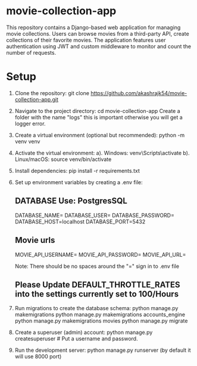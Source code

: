 # movie-collection-app
This repository contains a Django-based web application for managing movie collections. Users can browse movies from a third-party API, create collections of their favorite movies. The application features user authentication using JWT and custom middleware to monitor and count the number of requests.


# Setup

   1. Clone the repository:
       git clone https://github.com/akashrajk54/movie-collection-app.git

   2. Navigate to the project directory:
       cd movie-collection-app
       Create a folder with the name "logs" this is important otherwise you will get a logger error.

   4. Create a virtual environment (optional but recommended):
       python -m venv venv

   5. Activate the virtual environment:
      a). Windows:
          venv\Scripts\activate
      b). Linux/macOS:
          source venv/bin/activate

   6. Install dependencies:
      pip install -r requirements.txt

   7. Set up environment variables by creating a .env file:

       ## DATABASE Use: PostgresSQL
       DATABASE_NAME=
       DATABASE_USER=
       DATABASE_PASSWORD=
       DATABASE_HOST=localhost
       DATABASE_PORT=5432
       
       ## Movie urls
       MOVIE_API_USERNAME=
       MOVIE_API_PASSWORD=
       MOVIE_API_URL=

       Note: There should be no spaces around the "=" sign in to .env file

      ## Please Update DEFAULT_THROTTLE_RATES into the settings currently set to 100/Hours

   8. Run migrations to create the database schema:
      python manage.py makemigrations
      python manage.py makemigrations accounts_engine
      python manage.py makemigrations movies
      python manage.py migrate

   9. Create a superuser (admin) account:
      python manage.py createsuperuser  # Put a username and password.

   10. Run the development server:
      python manage.py runserver
      (by default it will use 8000 port)
